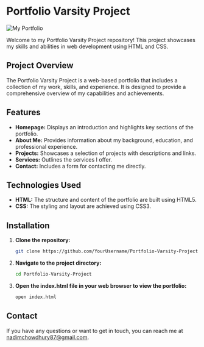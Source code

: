 # Portfolio Varsity Project

![My Portfolio](https://i.ibb.co.com/BT6fFt6/My-Portfolio.png)

Welcome to my Portfolio Varsity Project repository! This project showcases my skills and abilities in web development using HTML and CSS.

## Project Overview

The Portfolio Varsity Project is a web-based portfolio that includes a collection of my work, skills, and experience. It is designed to provide a comprehensive overview of my capabilities and achievements.

## Features

- **Homepage:** Displays an introduction and highlights key sections of the portfolio.
- **About Me:** Provides information about my background, education, and professional experience.
- **Projects:** Showcases a selection of projects with descriptions and links.
- **Services:** Outlines the services I offer.
- **Contact:** Includes a form for contacting me directly.

## Technologies Used

- **HTML:** The structure and content of the portfolio are built using HTML5.
- **CSS:** The styling and layout are achieved using CSS3.


## Installation

1. **Clone the repository:**
   ```bash
   git clone https://github.com/YourUsername/Portfolio-Varsity-Project.git

2. **Navigate to the project directory:**
   ```bash
   cd Portfolio-Varsity-Project

2. **Open the index.html file in your web browser to view the portfolio:**
   ```bash
   open index.html

## Contact

If you have any questions or want to get in touch, you can reach me
at [nadimchowdhury87@gmail.com](mailto:nadimchowdhury87@gmail.com).
